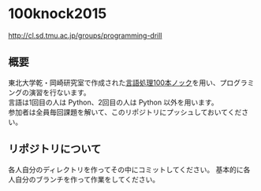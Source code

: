 # 100knock2015
http://cl.sd.tmu.ac.jp/groups/programming-drill

## 概要
東北大学乾・岡崎研究室で作成された[言語処理100本ノック][]を用い、プログラミングの演習を行ないます。  
言語は1回目の人は Python、2回目の人は Python 以外を用います。  
参加者は全員毎回課題を解いて、このリポジトリにプッシュしておいてください。  

[言語処理100本ノック]: http://www.cl.ecei.tohoku.ac.jp/nlp100/

## リポジトリについて
各人自分のディレクトリを作ってその中にコミットしてください。
基本的に各人自分のブランチを作って作業をしてください。
